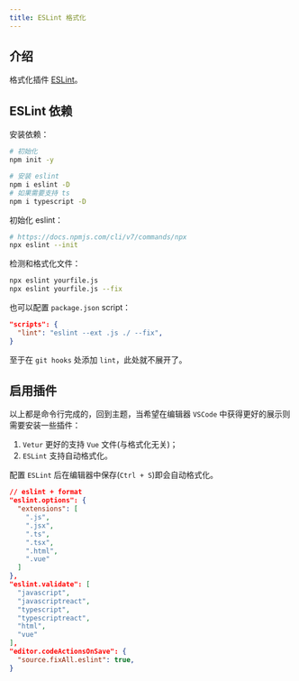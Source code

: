 ```yaml
---
title: ESLint 格式化
---
```


## 介绍

格式化插件 [ESLint](https://cn.eslint.org/)。



## ESLint 依赖

安装依赖：

```bash
# 初始化
npm init -y

# 安装 eslint
npm i eslint -D
# 如果需要支持 ts
npm i typescript -D
```

初始化 eslint：

```bash
# https://docs.npmjs.com/cli/v7/commands/npx
npx eslint --init
```

检测和格式化文件：

```bash
npx eslint yourfile.js
npx eslint yourfile.js --fix
```

也可以配置 `package.json` script：

```json
"scripts": {
  "lint": "eslint --ext .js ./ --fix",
}
```

至于在 `git hooks` 处添加 `lint`，此处就不展开了。



## 启用插件

以上都是命令行完成的，回到主题，当希望在编辑器 `VSCode` 中获得更好的展示则需要安装一些插件：

1. `Vetur` 更好的支持 `Vue` 文件(与格式化无关)；
2. `ESLint` 支持自动格式化。

配置 `ESLint` 后在编辑器中保存(`Ctrl + S`)即会自动格式化。

```json
// eslint + format
"eslint.options": {
  "extensions": [
    ".js",
    ".jsx",
    ".ts",
    ".tsx",
    ".html",
    ".vue"
  ]
},
"eslint.validate": [
  "javascript",
  "javascriptreact",
  "typescript",
  "typescriptreact",
  "html",
  "vue"
],
"editor.codeActionsOnSave": {
  "source.fixAll.eslint": true,
}
```

